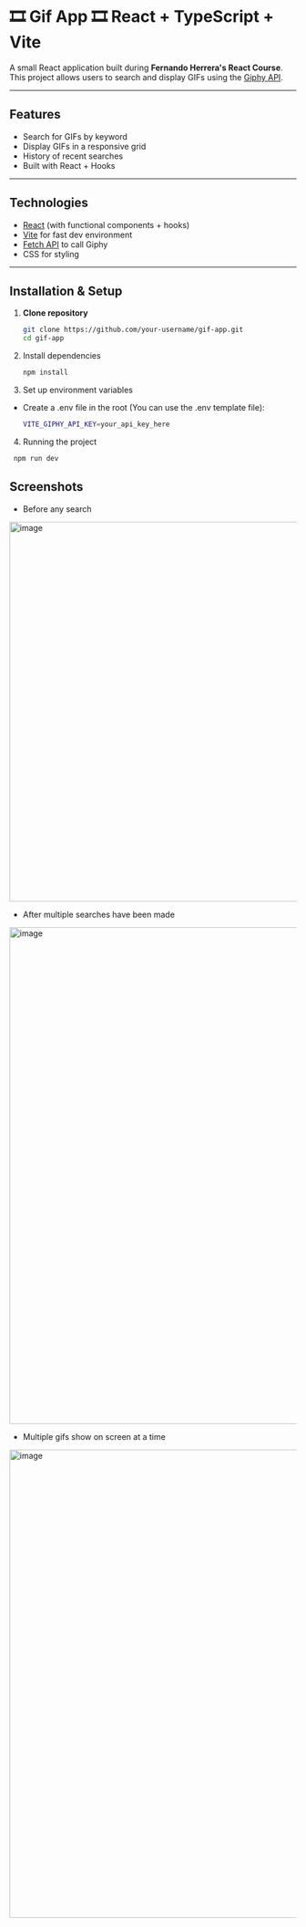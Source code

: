 # 🎞️ Gif App 🎞️ React + TypeScript + Vite

A small React application built during **Fernando Herrera's React Course**.  
This project allows users to search and display GIFs using the [Giphy API](https://developers.giphy.com/).

---

## Features

- Search for GIFs by keyword
- Display GIFs in a responsive grid
- History of recent searches
- Built with React + Hooks

---

## Technologies

- [React](https://reactjs.org/) (with functional components + hooks)
- [Vite](https://vitejs.dev/) for fast dev environment
- [Fetch API](https://developer.mozilla.org/en-US/docs/Web/API/Fetch_API) to call Giphy
- CSS for styling

---

## Installation & Setup

1. **Clone repository**
   ```bash
   git clone https://github.com/your-username/gif-app.git
   cd gif-app
2. Install dependencies
   ```bash
   npm install
3. Set up environment variables

- Create a .env file in the root (You can use the .env template file):
   ```bash
   VITE_GIPHY_API_KEY=your_api_key_here
  ```
4. Running the project
  ```bash
   npm run dev
  ```

## Screenshots
- Before any search
<img width="1375" height="666" alt="image" src="https://github.com/user-attachments/assets/8bcc6657-0e76-4607-895c-a1426fac7182" />

- After multiple searches have been made
<img width="1779" height="871" alt="image" src="https://github.com/user-attachments/assets/cbbee960-cfc4-4ecb-9a23-9fc5bfc0234b" />

- Multiple gifs show on screen at a time
<img width="1196" height="821" alt="image" src="https://github.com/user-attachments/assets/1511735b-f9fa-45ca-868c-427a10dbe47d" />
